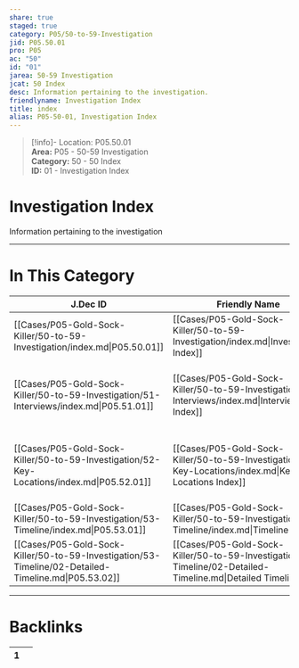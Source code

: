 ```yaml
---  
share: true  
staged: true  
category: P05/50-to-59-Investigation  
jid: P05.50.01  
pro: P05  
ac: "50"  
id: "01"  
jarea: 50-59 Investigation  
jcat: 50 Index  
desc: Information pertaining to the investigation.  
friendlyname: Investigation Index  
title: index  
alias: P05-50-01, Investigation Index  
---  
```

  
>[!info]- Location: P05.50.01  
>**Area:** P05 - 50-59 Investigation  
>**Category:** 50 - 50 Index  
>**ID:** 01 - Investigation Index  
  
# Investigation Index  
  
Information pertaining to the investigation  
  
  
  
---  
# In This Category  
  
| J.Dec ID                                                                                             | Friendly Name                                                                                                | Description                                                       |  
| ---------------------------------------------------------------------------------------------------- | ------------------------------------------------------------------------------------------------------------ | ----------------------------------------------------------------- |  
| [[Cases/P05-Gold-Sock-Killer/50-to-59-Investigation/index.md\|P05.50.01]]                            | [[Cases/P05-Gold-Sock-Killer/50-to-59-Investigation/index.md\|Investigation Index]]                          | Information pertaining to the investigation.                      |  
| [[Cases/P05-Gold-Sock-Killer/50-to-59-Investigation/51-Interviews/index.md\|P05.51.01]]              | [[Cases/P05-Gold-Sock-Killer/50-to-59-Investigation/51-Interviews/index.md\|Interviews Index]]               | Writeups and notes about interviews conducted by law enforcement. |  
| [[Cases/P05-Gold-Sock-Killer/50-to-59-Investigation/52-Key-Locations/index.md\|P05.52.01]]           | [[Cases/P05-Gold-Sock-Killer/50-to-59-Investigation/52-Key-Locations/index.md\|Key Locations Index]]         | Information and notes about key locations pertaining to the case. |  
| [[Cases/P05-Gold-Sock-Killer/50-to-59-Investigation/53-Timeline/index.md\|P05.53.01]]                | [[Cases/P05-Gold-Sock-Killer/50-to-59-Investigation/53-Timeline/index.md\|Timeline Index]]                   | Contains the timeline of events.                                  |  
| [[Cases/P05-Gold-Sock-Killer/50-to-59-Investigation/53-Timeline/02-Detailed-Timeline.md\|P05.53.02]] | [[Cases/P05-Gold-Sock-Killer/50-to-59-Investigation/53-Timeline/02-Detailed-Timeline.md\|Detailed Timeline]] | Detailed timeline of events.                                      |  
  
  
---  
# Backlinks  
<div><table class="dataview table-view-table"><thead class="table-view-thead"><tr class="table-view-tr-header"><th class="table-view-th"><span></span><span class="dataview small-text">1</span></th><th class="table-view-th"><span></span></th></tr></thead><tbody class="table-view-tbody"></tbody></table></div>